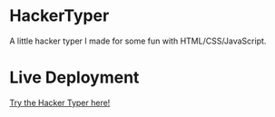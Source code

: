 # HackerTyper
A little hacker typer I made for some fun with HTML/CSS/JavaScript.

# Live Deployment
[Try the Hacker Typer here!](https://landonlloyd.github.io/HackerTyper/)
